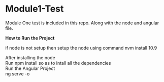 # Module1-Test
Module One test is included in this repo. Along with the node and angular file.

<b>How to Run the Project</b>

if node is not setup then setup the node using command 
nvm install 10.9

After installing the node</br>
Run npm install 
so as to intall all the dependencies</br>
Run the Angular Project</br>
ng serve -o 
